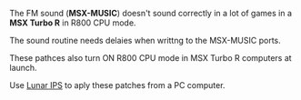 The FM sound (**MSX-MUSIC**) doesn't sound correctly in a lot of games in a **MSX Turbo R** in R800 CPU mode.

The sound routine needs delaies when writtng to the MSX-MUSIC ports. 

These pathces also turn ON R800 CPU mode in MSX Turbo R computers at launch.

Use [Lunar IPS](https://fusoya.eludevisibility.org/lips/) to aply these patches from a PC computer.
